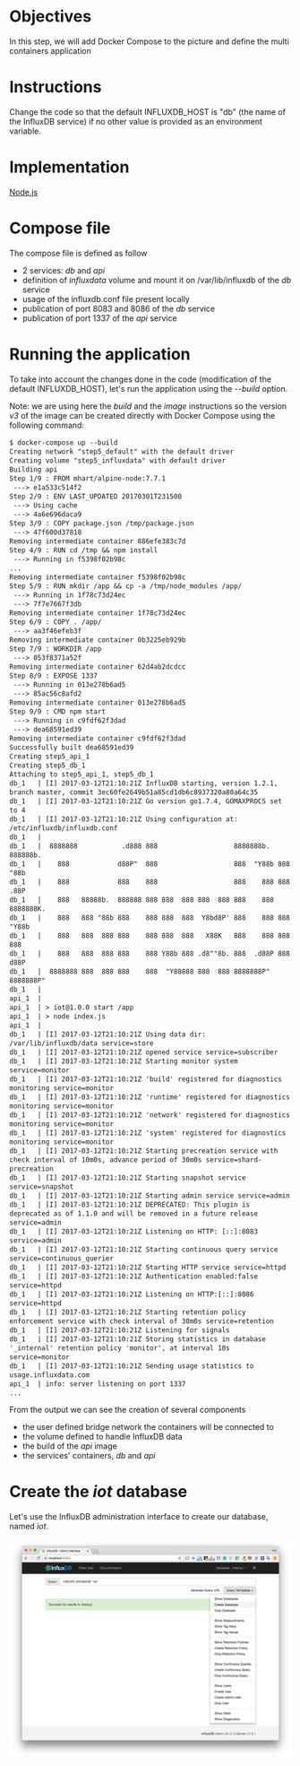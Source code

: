 # Objectives

In this step, we will add Docker Compose to the picture and define the multi containers application

# Instructions

Change the code so that the default INFLUXDB_HOST is "db" (the name of the InfluxDB service) if no other value is provided as an environment variable.
 
# Implementation

[Node.js](./nodejs)

# Compose file

The compose file is defined as follow

* 2 services: *db* and *api*
* definition of *influxdata* volume and mount it on /var/lib/influxdb of the *db* service
* usage of the influxdb.conf file present locally
* publication of port 8083 and 8086 of the *db* service
* publication of port 1337 of the *api* service

# Running the application

To take into account the changes done in the code (modification of the default INFLUXDB_HOST), let's run the application using the *--build* option.

Note: we are using here the *build* and the *image* instructions so the version *v3* of the image can be created directly with Docker Compose using the following command:

````
$ docker-compose up --build
Creating network "step5_default" with the default driver
Creating volume "step5_influxdata" with default driver
Building api
Step 1/9 : FROM mhart/alpine-node:7.7.1
 ---> e1a533c514f2
Step 2/9 : ENV LAST_UPDATED 20170301T231500
 ---> Using cache
 ---> 4a6e696daca9
Step 3/9 : COPY package.json /tmp/package.json
 ---> 47f600d37818
Removing intermediate container 886efe383c7d
Step 4/9 : RUN cd /tmp && npm install
 ---> Running in f5398f02b98c
...
Removing intermediate container f5398f02b98c
Step 5/9 : RUN mkdir /app && cp -a /tmp/node_modules /app/
 ---> Running in 1f78c73d24ec
 ---> 7f7e7667f3db
Removing intermediate container 1f78c73d24ec
Step 6/9 : COPY . /app/
 ---> aa3f46efeb3f
Removing intermediate container 0b3225eb929b
Step 7/9 : WORKDIR /app
 ---> 053f8371a52f
Removing intermediate container 62d4ab2dcdcc
Step 8/9 : EXPOSE 1337
 ---> Running in 013e278b6ad5
 ---> 85ac56c8afd2
Removing intermediate container 013e278b6ad5
Step 9/9 : CMD npm start
 ---> Running in c9fdf62f3dad
 ---> dea68591ed39
Removing intermediate container c9fdf62f3dad
Successfully built dea68591ed39
Creating step5_api_1
Creating step5_db_1
Attaching to step5_api_1, step5_db_1
db_1   | [I] 2017-03-12T21:10:21Z InfluxDB starting, version 1.2.1, branch master, commit 3ec60fe2649b51a85cd1db6c8937320a80a64c35
db_1   | [I] 2017-03-12T21:10:21Z Go version go1.7.4, GOMAXPROCS set to 4
db_1   | [I] 2017-03-12T21:10:21Z Using configuration at: /etc/influxdb/influxdb.conf
db_1   |
db_1   |  8888888           .d888 888                   8888888b.  888888b.
db_1   |    888            d88P"  888                   888  "Y88b 888  "88b
db_1   |    888            888    888                   888    888 888  .88P
db_1   |    888   88888b.  888888 888 888  888 888  888 888    888 8888888K.
db_1   |    888   888 "88b 888    888 888  888  Y8bd8P' 888    888 888  "Y88b
db_1   |    888   888  888 888    888 888  888   X88K   888    888 888    888
db_1   |    888   888  888 888    888 Y88b 888 .d8""8b. 888  .d88P 888   d88P
db_1   |  8888888 888  888 888    888  "Y88888 888  888 8888888P"  8888888P"
db_1   |
api_1  |
api_1  | > iot@1.0.0 start /app
api_1  | > node index.js
api_1  |
db_1   | [I] 2017-03-12T21:10:21Z Using data dir: /var/lib/influxdb/data service=store
db_1   | [I] 2017-03-12T21:10:21Z opened service service=subscriber
db_1   | [I] 2017-03-12T21:10:21Z Starting monitor system service=monitor
db_1   | [I] 2017-03-12T21:10:21Z 'build' registered for diagnostics monitoring service=monitor
db_1   | [I] 2017-03-12T21:10:21Z 'runtime' registered for diagnostics monitoring service=monitor
db_1   | [I] 2017-03-12T21:10:21Z 'network' registered for diagnostics monitoring service=monitor
db_1   | [I] 2017-03-12T21:10:21Z 'system' registered for diagnostics monitoring service=monitor
db_1   | [I] 2017-03-12T21:10:21Z Starting precreation service with check interval of 10m0s, advance period of 30m0s service=shard-precreation
db_1   | [I] 2017-03-12T21:10:21Z Starting snapshot service service=snapshot
db_1   | [I] 2017-03-12T21:10:21Z Starting admin service service=admin
db_1   | [I] 2017-03-12T21:10:21Z DEPRECATED: This plugin is deprecated as of 1.1.0 and will be removed in a future release service=admin
db_1   | [I] 2017-03-12T21:10:21Z Listening on HTTP: [::]:8083 service=admin
db_1   | [I] 2017-03-12T21:10:21Z Starting continuous query service service=continuous_querier
db_1   | [I] 2017-03-12T21:10:21Z Starting HTTP service service=httpd
db_1   | [I] 2017-03-12T21:10:21Z Authentication enabled:false service=httpd
db_1   | [I] 2017-03-12T21:10:21Z Listening on HTTP:[::]:8086 service=httpd
db_1   | [I] 2017-03-12T21:10:21Z Starting retention policy enforcement service with check interval of 30m0s service=retention
db_1   | [I] 2017-03-12T21:10:21Z Listening for signals
db_1   | [I] 2017-03-12T21:10:21Z Storing statistics in database '_internal' retention policy 'monitor', at interval 10s service=monitor
db_1   | [I] 2017-03-12T21:10:21Z Sending usage statistics to usage.influxdata.com
api_1  | info: server listening on port 1337
...
````

From the output we can see the creation of several components
* the user defined bridge network the containers will be connected to
* the volume defined to handle InfluxDB data
* the build of the *api* image
* the services' containers, *db* and *api*

# Create the *iot* database

Let's use the InfluxDB administration interface to create our database, named *iot*.

![Create database from administration interface](./images/01-create-iot-db.png)
